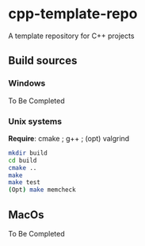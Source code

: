 # cpp-template-repo

A template repository for C++ projects

## Build sources 

### Windows

To Be Completed

### Unix systems

**Require**: cmake ; g++ ; (opt) valgrind

```bash
mkdir build
cd build
cmake ..
make
make test
(Opt) make memcheck
```

## MacOs

To Be Completed
